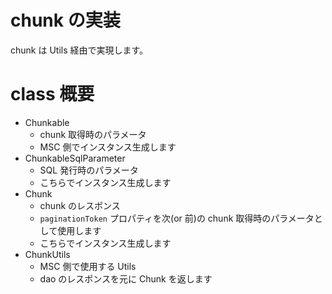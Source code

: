 # chunk の実装

chunk は Utils 経由で実現します。

# class 概要

- Chunkable
  - chunk 取得時のパラメータ
  - MSC 側でインスタンス生成します
- ChunkableSqlParameter
  - SQL 発行時のパラメータ
  - こちらでインスタンス生成します
- Chunk
  - chunk のレスポンス
  - `paginationToken` プロパティを次(or 前)の chunk 取得時のパラメータとして使用します
  - こちらでインスタンス生成します
- ChunkUtils
  - MSC 側で使用する Utils
  - dao のレスポンスを元に Chunk を返します
